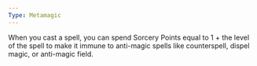```yaml
---
Type: Metamagic
---
```


When you cast a spell, you can spend Sorcery Points equal to 1 + the level of the spell to make it immune to anti-magic spells like counterspell, dispel magic, or anti-magic field.